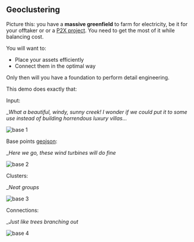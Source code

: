## Geoclustering

Picture this: you have a **massive greenfield** to farm for electricity, be it for your offtaker or or a [P2X project](https://orsted.com/en/what-we-do/renewable-energy-solutions/power-to-x). You need to get the most of it while balancing cost.

You will want to:
- Place your assets efficiently
- Connect them in the optimal way

Only then will you have a foundation to perform detail engineering.

This demo does exactly that:

Input:

__What a beautiful, windy, sunny creek! I wonder if we could put it to some use instead of building horrendous luxury villas..._

![base 1](https://github.com/user-attachments/assets/5e6d457a-f8bb-4c3b-b082-0bda49cef02c)


Base points [geojson](https://en.wikipedia.org/wiki/GeoJSON):

__Here we go, these wind turbines will do fine_

![base 2](https://github.com/user-attachments/assets/72773c16-2b58-474f-8bf0-602dff90d415)

Clusters:

__Neat groups_

![base 3](https://github.com/user-attachments/assets/bc469fda-16d8-4443-814b-caf8d4785a0f)

Connections:

__Just like trees branching out_

![base 4](https://github.com/user-attachments/assets/e8f7d59a-0e3d-4220-b923-f716933e03fa)

